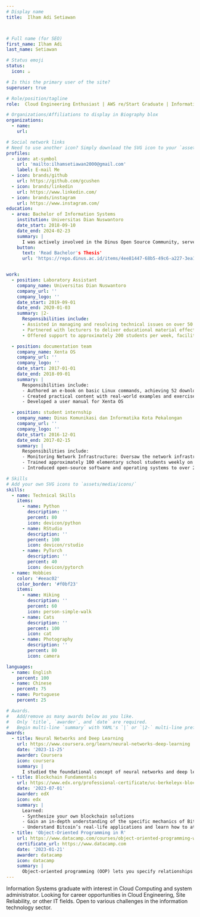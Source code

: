 ```yaml
---
# Display name
title:  Ilham Adi Setiawan



# Full name (for SEO)
first_name: Ilham Adi
last_name: Setiawan

# Status emoji
status:
  icon: ☕️

# Is this the primary user of the site?
superuser: true

# Role/position/tagline
role:  Cloud Engineering Enthusiast | AWS re/Start Graduate | Information Systems Graduate 

# Organizations/Affiliations to display in Biography blox
organizations:
  - name: 
    url: 

# Social network links
# Need to use another icon? Simply download the SVG icon to your `assets/media/icons/` folder.
profiles:
  - icon: at-symbol
    url: 'mailto:ilhamsetiawan2000@gmail.com'
    label: E-mail Me
  - icon: brands/github
    url: https://github.com/gcushen
  - icon: brands/linkedin
    url: https://www.linkedin.com/
  - icon: brands/instagram
    url: https://www.instagram.com/
education:
  - area: Bachelor of Information Systems
    institution: Universitas Dian Nuswantoro 
    date_start: 2018-09-10
    date_end: 2024-02-23
    summary: |
      I was actively involved in the Dinus Open Source Community, served as a speaker at Bootcamp and Sharing Time, participated in CTF Gemastik and Arkavedia, and also worked as a Laboratory Assistant.
    button:
      text: 'Read Bachelor's Thesis'
      url: 'https://repo.dinus.ac.id/items/4ee81447-68b5-49c6-a227-3ea1c544f261'


work:
  - position: Laboratory Assistant
    company_name: Universitas Dian Nuswantoro
    company_url: ''
    company_logo: ''
    date_start: 2019-09-01
    date_end: 2020-01-03
    summary: |2-
      Responsibilities include:
      - Assisted in managing and resolving technical issues on over 50 computer devices efficiently
      - Partnered with lecturers to deliver educational material effectively, ensuring smooth communication and coordination to resolve any problems or challenges
      - Offered support to approximately 200 students per week, facilitating their learning needs and addressing any questions or issues

  - position: documentation team 
    company_name: Xenta OS
    company_url: ''
    company_logo: ''
    date_start: 2017-01-01
    date_end: 2018-09-01
    summary: |
      Responsibilities include:
      - Authored an e-book on basic Linux commands, achieving 52 downloads and 177 views on adoc.pub
      - Created practical content with real-world examples and exercises, resulting in increased positive feedback from beginner  users
      - Developed a user manual for Xenta OS

  - position: student internship 
    company_name: Dinas Komunikasi dan Informatika Kota Pekalongan
    company_url: ''
    company_logo: ''
    date_start: 2016-12-01
    date_end: 2017-02-15
    summary: |
      Responsibilities include:
      - Monitoring Network Infrastructure: Oversaw the network infrastructure of 5 Health Service Centers (Puskesmas) in the Pekalongan area
      - Trained approximately 100 elementary school students weekly on open-source software and operating systems
      - Introduced open-source software and operating systems to over 200 elementary school students

# Skills
# Add your own SVG icons to `assets/media/icons/`
skills:
  - name: Technical Skills
    items:
      - name: Python
        description: ''
        percent: 80
        icon: devicon/python
      - name: RStudio
        description: ''
        percent: 100
        icon: devicon/rstudio
      - name: PyTorch
        description: ''
        percent: 40
        icon: devicon/pytorch
  - name: Hobbies
    color: '#eeac02'
    color_border: '#f0bf23'
    items:
      - name: Hiking
        description: ''
        percent: 60
        icon: person-simple-walk
      - name: Cats
        description: ''
        percent: 100
        icon: cat
      - name: Photography
        description: ''
        percent: 80
        icon: camera

languages:
  - name: English
    percent: 100
  - name: Chinese
    percent: 75
  - name: Portuguese
    percent: 25

# Awards.
#   Add/remove as many awards below as you like.
#   Only `title`, `awarder`, and `date` are required.
#   Begin multi-line `summary` with YAML's `|` or `|2-` multi-line prefix and indent 2 spaces below.
awards:
  - title: Neural Networks and Deep Learning
    url: https://www.coursera.org/learn/neural-networks-deep-learning
    date: '2023-11-25'
    awarder: Coursera
    icon: coursera
    summary: |
      I studied the foundational concept of neural networks and deep learning. By the end, I was familiar with the significant technological trends driving the rise of deep learning; build, train, and apply fully connected deep neural networks; implement efficient (vectorized) neural networks; identify key parameters in a neural network’s architecture; and apply deep learning to your own applications.
  - title: Blockchain Fundamentals
    url: https://www.edx.org/professional-certificate/uc-berkeleyx-blockchain-fundamentals
    date: '2023-07-01'
    awarder: edX
    icon: edx
    summary: |
      Learned:
      - Synthesize your own blockchain solutions
      - Gain an in-depth understanding of the specific mechanics of Bitcoin
      - Understand Bitcoin’s real-life applications and learn how to attack and destroy Bitcoin, Ethereum, smart contracts and Dapps, and alternatives to Bitcoin’s Proof-of-Work consensus algorithm
  - title: 'Object-Oriented Programming in R'
    url: https://www.datacamp.com/courses/object-oriented-programming-with-s3-and-r6-in-r
    certificate_url: https://www.datacamp.com
    date: '2023-01-21'
    awarder: datacamp
    icon: datacamp
    summary: |
      Object-oriented programming (OOP) lets you specify relationships between functions and the objects that they can act on, helping you manage complexity in your code. This is an intermediate level course, providing an introduction to OOP, using the S3 and R6 systems. S3 is a great day-to-day R programming tool that simplifies some of the functions that you write. R6 is especially useful for industry-specific analyses, working with web APIs, and building GUIs.
---
```


Information Systems graduate with interest in Cloud Computing and system administrator. Looking for career opportunities in Cloud Engineering, Site Reliability, or other IT fields. Open to various challenges in the information technology sector.
